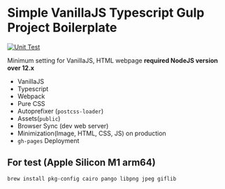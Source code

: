 # Simple VanillaJS Typescript Gulp Project Boilerplate

[![Unit Test](https://github.com/eunchurn/vanillajs-typescript-gulp-project-boilerplate/actions/workflows/unit-test.yml/badge.svg)](https://github.com/eunchurn/vanillajs-typescript-gulp-project-boilerplate/actions/workflows/unit-test.yml)

Minimum setting for VanillaJS, HTML webpage 
**required NodeJS version over 12.x**

- VanillaJS
- Typescript
- Webpack
- Pure CSS
- Autoprefixer (`postcss-loader`)
- Assets(`public`)
- Browser Sync (dev web server)
- Minimization(Image, HTML, CSS, JS) on production
- `gh-pages` Deployment 

## For test (Apple Silicon M1 arm64)

```
brew install pkg-config cairo pango libpng jpeg giflib
```